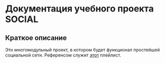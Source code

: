 # Документация учебного проекта SOCIAL

## Краткое описание

Это многомодульный проект, в котором будет функционал простейшей социальной сети. Референсом служит [этот](https://www.youtube.com/playlist?list=PLuZJ9n46uMzXVj9JEjULImuBKRVKKS9To) плейлист.


